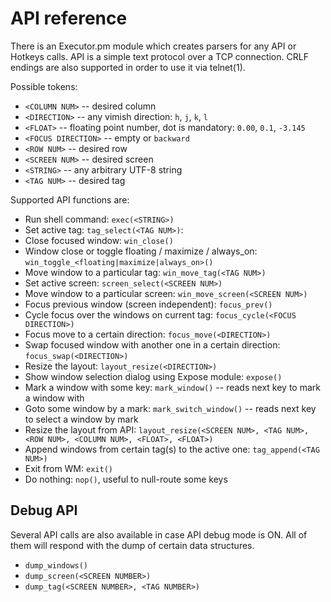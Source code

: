 # API reference

There is an Executor.pm module which creates parsers for any API or Hotkeys calls.
API is a simple text protocol over a TCP connection.
CRLF endings are also supported in order to use it via telnet(1).

Possible tokens:

- `<COLUMN NUM>` -- desired column
- `<DIRECTION>` -- any vimish direction: `h`, `j`, `k`, `l`
- `<FLOAT>` -- floating point number, dot is mandatory: `0.00`, `0.1`, `-3.145`
- `<FOCUS DIRECTION>` -- empty or `backward`
- `<ROW NUM>` -- desired row
- `<SCREEN NUM>` -- desired screen
- `<STRING>` -- any arbitrary UTF-8 string
- `<TAG NUM>` -- desired tag

Supported API functions are:

- Run shell command: `exec(<STRING>)`
- Set active tag: `tag_select(<TAG NUM>)`: 
- Close focused window: `win_close()`
- Window close or toggle floating / maximize / always\_on: `win_toggle_<floating|maximize|always_on>()`
- Move window to a particular tag: `win_move_tag(<TAG NUM>)`
- Set active screen: `screen_select(<SCREEN NUM>)`
- Move window to a particular screen: `win_move_screen(<SCREEN NUM>)`
- Focus previous window (screen independent): `focus_prev()`
- Cycle focus over the windows on current tag: `focus_cycle(<FOCUS DIRECTION>)`
- Focus move to a certain direction: `focus_move(<DIRECTION>)`
- Swap focused window with another one in a certain direction: `focus_swap(<DIRECTION>)`
- Resize the layout: `layout_resize(<DIRECTION>)`
- Show window selection dialog using Expose module: `expose()`
- Mark a window with some key: `mark_window()` -- reads next key to mark a window with
- Goto some window by a mark: `mark_switch_window()` -- reads next key to select a window by mark
- Resize the layout from API: `layout_resize(<SCREEN NUM>, <TAG NUM>, <ROW NUM>, <COLUMN NUM>, <FLOAT>, <FLOAT>)`
- Append windows from certain tag(s) to the active one: `tag_append(<TAG NUM>)`
- Exit from WM: `exit()`
- Do nothing: `nop()`, useful to null-route some keys

## Debug API

Several API calls are also available in case API debug mode is ON.
All of them will respond with the dump of certain data structures.

- `dump_windows()`
- `dump_screen(<SCREEN NUMBER>)`
- `dump_tag(<SCREEN NUMBER>, <TAG NUMBER>)`
